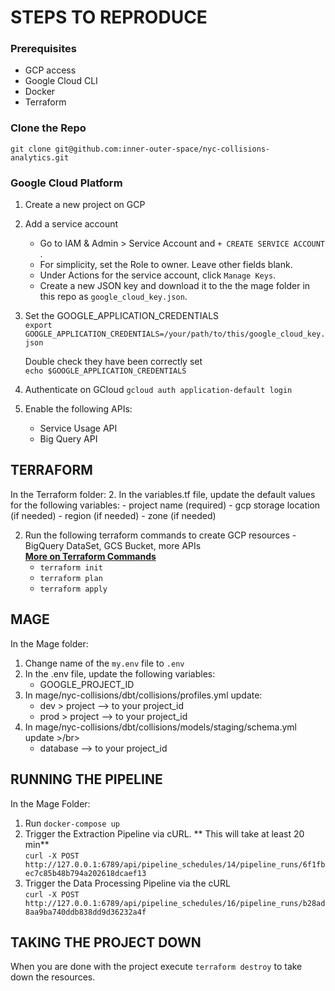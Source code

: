 # STEPS TO REPRODUCE

### Prerequisites
- GCP access
- Google Cloud CLI
- Docker
- Terraform 

### Clone the Repo </br>
`git clone git@github.com:inner-outer-space/nyc-collisions-analytics.git`
 
### Google Cloud Platform  
1. Create a new project on GCP
2. Add a service account
    - Go to IAM & Admin > Service Account and `+ CREATE SERVICE ACCOUNT `.
    - For simplicity, set the Role to owner. Leave other fields blank. 
    - Under Actions for the service account, click  `Manage Keys`.
    - Create a new JSON key and download it to the the mage folder in this repo as `google_cloud_key.json`.
3. Set the GOOGLE_APPLICATION_CREDENTIALS</br>
   `export GOOGLE_APPLICATION_CREDENTIALS=/your/path/to/this/google_cloud_key.json`

    Double check they have been correctly set </br>
   `echo $GOOGLE_APPLICATION_CREDENTIALS`

4. Authenticate on GCloud
   `gcloud auth application-default login`
   
6. Enable the following APIs:
   - Service Usage API
   - Big Query API
   
## TERRAFORM
In the Terraform folder:
2. In the variables.tf file, update the default values for the following variables:
    -  project name  (required)
    -  gcp storage location (if needed)
    -  region (if needed)
    -  zone (if needed)

2. Run the following terraform commands to create GCP resources - BigQuery DataSet, GCS Bucket, more APIs </br>
[**More on Terraform Commands**]([https://cloud.google.com](https://github.com/DataTalksClub/data-engineering-zoomcamp/tree/main/01-docker-terraform/1_terraform_gcp/terraform))
    - `terraform init`
    - `terraform plan`
    - `terraform apply`

## MAGE 
In the Mage folder: 
1. Change name of the `my.env` file to `.env`
2. In the .env file, update the following variables:
   - GOOGLE_PROJECT_ID
3. In mage/nyc-collisions/dbt/collisions/profiles.yml update: </br>
   - dev > project --> to your project_id
   - prod > project --> to your project_id
5. In mage/nyc-collisions/dbt/collisions/models/staging/schema.yml update >/br>
   - database --> to your project_id

## RUNNING THE PIPELINE 
In the Mage Folder: 
1. Run `docker-compose up`
2. Trigger the Extraction Pipeline via cURL. ** This will take at least 20 min** </br>
   `curl -X POST http://127.0.0.1:6789/api/pipeline_schedules/14/pipeline_runs/6f1fbec7c85b48b794a202618dcaef13`
3. Trigger the Data Processing Pipeline via the cURL </br>
   `curl -X POST http://127.0.0.1:6789/api/pipeline_schedules/16/pipeline_runs/b28ad8aa9ba740ddb838dd9d36232a4f`

## TAKING THE PROJECT DOWN 
When you are done with the project execute `terraform destroy` to take down the resources.  
